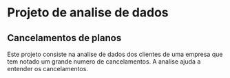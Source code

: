 # Projeto de analise de dados
## Cancelamentos de planos

Este projeto consiste na analise de dados dos clientes de uma empresa que tem notado um grande numero de cancelamentos. A analise ajuda a entender os cancelamentos.